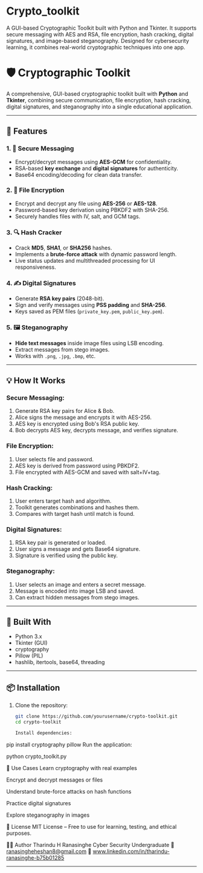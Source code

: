 # Crypto_toolkit
A GUI-based Cryptographic Toolkit built with Python and Tkinter. It supports secure messaging with AES and RSA, file encryption, hash cracking, digital signatures, and image-based steganography. Designed for cybersecurity learning, it combines real-world cryptographic techniques into one app.


# 🛡️ Cryptographic Toolkit

A comprehensive, GUI-based cryptographic toolkit built with **Python** and **Tkinter**, combining secure communication, file encryption, hash cracking, digital signatures, and steganography into a single educational application.

---

## 🚀 Features

### 1. 🔐 Secure Messaging
- Encrypt/decrypt messages using **AES-GCM** for confidentiality.
- RSA-based **key exchange** and **digital signatures** for authenticity.
- Base64 encoding/decoding for clean data transfer.

### 2. 📂 File Encryption
- Encrypt and decrypt any file using **AES-256** or **AES-128**.
- Password-based key derivation using PBKDF2 with SHA-256.
- Securely handles files with IV, salt, and GCM tags.

### 3. 🔍 Hash Cracker
- Crack **MD5**, **SHA1**, or **SHA256** hashes.
- Implements a **brute-force attack** with dynamic password length.
- Live status updates and multithreaded processing for UI responsiveness.

### 4. ✍️ Digital Signatures
- Generate **RSA key pairs** (2048-bit).
- Sign and verify messages using **PSS padding** and **SHA-256**.
- Keys saved as PEM files (`private_key.pem`, `public_key.pem`).

### 5. 🖼️ Steganography
- **Hide text messages** inside image files using LSB encoding.
- Extract messages from stego images.
- Works with `.png`, `.jpg`, `.bmp`, etc.

---

## 💡 How It Works

### Secure Messaging:
1. Generate RSA key pairs for Alice & Bob.
2. Alice signs the message and encrypts it with AES-256.
3. AES key is encrypted using Bob's RSA public key.
4. Bob decrypts AES key, decrypts message, and verifies signature.

### File Encryption:
1. User selects file and password.
2. AES key is derived from password using PBKDF2.
3. File encrypted with AES-GCM and saved with salt+IV+tag.

### Hash Cracking:
1. User enters target hash and algorithm.
2. Toolkit generates combinations and hashes them.
3. Compares with target hash until match is found.

### Digital Signatures:
1. RSA key pair is generated or loaded.
2. User signs a message and gets Base64 signature.
3. Signature is verified using the public key.

### Steganography:
1. User selects an image and enters a secret message.
2. Message is encoded into image LSB and saved.
3. Can extract hidden messages from stego images.

---

## 🧱 Built With
- Python 3.x
- Tkinter (GUI)
- cryptography
- Pillow (PIL)
- hashlib, itertools, base64, threading

---

## 📦 Installation

1. Clone the repository:
   ```bash
   git clone https://github.com/yourusername/crypto-toolkit.git
   cd crypto-toolkit

   Install dependencies:


pip install cryptography pillow
Run the application:


python crypto_toolkit.py



🧠 Use Cases
Learn cryptography with real examples

Encrypt and decrypt messages or files

Understand brute-force attacks on hash functions

Practice digital signatures

Explore steganography in images


📄 License
MIT License – Free to use for learning, testing, and ethical purposes.

🙋‍♂️ Author
Tharindu H Ranasinghe
Cyber Security Undergraduate
📧 ranasingheheshan8@gmail.com
🔗 www.linkedin.com/in/tharindu-ranasinghe-b75b01285



---











